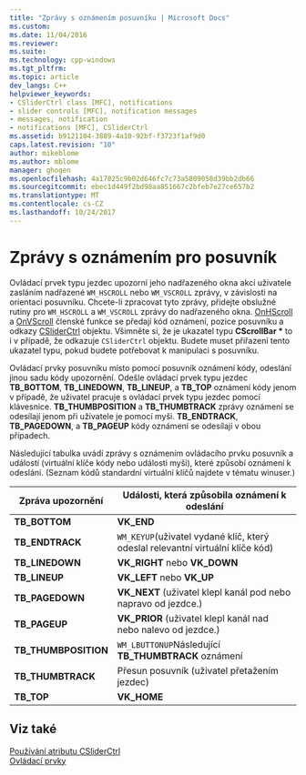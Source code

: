 ```yaml
---
title: "Zprávy s oznámením posuvníku | Microsoft Docs"
ms.custom: 
ms.date: 11/04/2016
ms.reviewer: 
ms.suite: 
ms.technology: cpp-windows
ms.tgt_pltfrm: 
ms.topic: article
dev_langs: C++
helpviewer_keywords:
- CSliderCtrl class [MFC], notifications
- slider controls [MFC], notification messages
- messages, notification
- notifications [MFC], CSliderCtrl
ms.assetid: b9121104-3889-4a10-92bf-f3723f1af9d0
caps.latest.revision: "10"
author: mikeblome
ms.author: mblome
manager: ghogen
ms.openlocfilehash: 4a17825c9b02d646fc7c73a5809058d39bb2db66
ms.sourcegitcommit: ebec1d449f2bd98aa851667c2bfeb7e27ce657b2
ms.translationtype: MT
ms.contentlocale: cs-CZ
ms.lasthandoff: 10/24/2017
---
```

# <a name="slider-notification-messages"></a>Zprávy s oznámením pro posuvník
Ovládací prvek typu jezdec upozorní jeho nadřazeného okna akcí uživatele zasláním nadřazené `WM_HSCROLL` nebo `WM_VSCROLL` zprávy, v závislosti na orientaci posuvníku. Chcete-li zpracovat tyto zprávy, přidejte obslužné rutiny pro `WM_HSCROLL` a `WM_VSCROLL` zprávy do nadřazeného okna. [OnHScroll](../mfc/reference/cwnd-class.md#onhscroll) a [OnVScroll](../mfc/reference/cwnd-class.md#onvscroll) členské funkce se předají kód oznámení, pozice posuvníku a odkazy [CSliderCtrl](../mfc/reference/csliderctrl-class.md) objektu. Všimněte si, že je ukazatel typu **CScrollBar \***  to i v případě, že odkazuje `CSliderCtrl` objektu. Budete muset přiřazení tento ukazatel typu, pokud budete potřebovat k manipulaci s posuvníku.  
  
 Ovládací prvky posuvníku místo pomocí posuvník oznámení kódy, odeslání jinou sadu kódy upozornění. Odešle ovládací prvek typu jezdec **TB_BOTTOM**, **TB_LINEDOWN**, **TB_LINEUP**, a **TB_TOP** oznámení kódy jenom v případě, že uživatel pracuje s ovládací prvek typu jezdec pomocí klávesnice. **TB_THUMBPOSITION** a **TB_THUMBTRACK** zprávy oznámení se odesílají jenom při uživatele je pomocí myši. **TB_ENDTRACK**, **TB_PAGEDOWN**, a **TB_PAGEUP** kódy oznámení se odesílají v obou případech.  
  
 Následující tabulka uvádí zprávy s oznámením ovládacího prvku posuvník a událostí (virtuální klíče kódy nebo události myši), které způsobí oznámení k odeslání. (Seznam kódů standardní virtuální klíčů najdete v tématu winuser.)  
  
|Zpráva upozornění|Události, která způsobila oznámení k odeslání|  
|--------------------------|-------------------------------------------|  
|**TB_BOTTOM**|**VK_END**|  
|**TB_ENDTRACK**|`WM_KEYUP`(uživatel vydané klíč, který odeslal relevantní virtuální klíče kód)|  
|**TB_LINEDOWN**|**VK_RIGHT** nebo **VK_DOWN**|  
|**TB_LINEUP**|**VK_LEFT** nebo **VK_UP**|  
|**TB_PAGEDOWN**|**VK_NEXT** (uživatel klepl kanál pod nebo napravo od jezdce.)|  
|**TB_PAGEUP**|**VK_PRIOR** (uživatel klepl kanál nad nebo nalevo od jezdce.)|  
|**TB_THUMBPOSITION**|`WM_LBUTTONUP`Následující **TB_THUMBTRACK** oznámení|  
|**TB_THUMBTRACK**|Přesun posuvník (uživatel přetažením jezdec)|  
|**TB_TOP**|**VK_HOME**|  
  
## <a name="see-also"></a>Viz také  
 [Používání atributu CSliderCtrl](../mfc/using-csliderctrl.md)   
 [Ovládací prvky](../mfc/controls-mfc.md)

